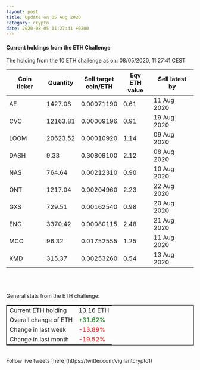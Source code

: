 ```yaml
---
layout: post
title: Update on 05 Aug 2020
category: crypto
date: 2020-08-05 11:27:41 +0200
---
```

<!-- Global site tag (gtag.js) - Google Analytics -->
<script async src="https://www.googletagmanager.com/gtag/js?id=UA-103831149-5"></script>
<script>
  window.dataLayer = window.dataLayer || [];
  function gtag(){dataLayer.push(arguments);}
  gtag('js', new Date());

  gtag('config', 'UA-103831149-5');
</script>


#### Current holdings from the ETH Challenge

The holding from the 10 ETH challenge as on: 08/05/2020, 11:27:41 CEST

|Coin ticker|Quantity|Sell target<br>coin/ETH|Eqv ETH<br>value|Sell latest by|
|-----------|--------|-----------|-----------|--------------|
AE|1427.08|  0.00071190|0.61|11 Aug 2020|
CVC|12163.81|  0.00009196|0.91|19 Aug 2020|
LOOM|20623.52|  0.00010920|1.14|09 Aug 2020|
DASH|9.33|  0.30809100|2.12|08 Aug 2020|
NAS|764.64|  0.00212310|0.90|10 Aug 2020|
ONT|1217.04|  0.00204960|2.23|22 Aug 2020|
GXS|729.51|  0.00162540|0.98|20 Aug 2020|
ENG|3370.42|  0.00080115|2.48|21 Aug 2020|
MCO|96.32|  0.01752555|1.25|11 Aug 2020|
KMD|315.37|  0.00253260|0.54|13 Aug 2020|

<br>
<br>
<br>
General stats from the ETH challenge:

<table style="border:1px solid black;margin-left:auto;margin-right:auto;">
	<tbody>
	<tr>
		<td>Current ETH holding</td>
		<td>     13.16 ETH</td>
	</tr>
	<tr>
		<td>Overall change of ETH</td>
		<td><font color="green">+31.62%</font></td>
	</tr>
	<tr>
		<td>Change in last week</td>
		<td><font color="red">-13.89%</font></td>
	</tr>
	<tr>
		<td>Change in last month</td>
		<td><font color="red">-19.52%</font></td>
	</tr>
	</tbody>
</table>

<br>
Follow live tweets [here](https://twitter.com/vigilantcrypto1)
<br>
<br>